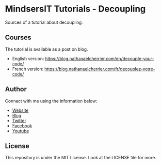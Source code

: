# MindsersIT Tutorials - Decoupling

Sources of a tutorial about decoupling.

## Courses

The tutorial is available as a post on blog.

- English version: <https://blog.nathanaelcherrier.com/en/decouple-your-code/>
- French version: <https://blog.nathanaelcherrier.com/fr/decouplez-votre-code/>

## Author
Connect with me using the information below:

- [Website](http://nathanaelcherrier.com)
- [Blog](http://blog.nathanaelcherrier.com)
- [Twitter](https://twitter.com/MindsersIT)
- [Facebook](https://www.facebook.com/MindsersIT/)
- [Youtube](https://www.youtube.com/channel/UC9FajTyEA4M8K6cF4174Zlw)

## License

This repository is under the MIT License. Look at the LICENSE file for more.
